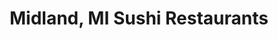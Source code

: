 ---
layout: city
title: Midland, MI Sushi Restaurants
permalink: /michigan/midland/
stateAbbr: MI
stateName: Michigan
cityName: Midland

---